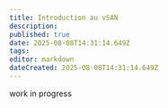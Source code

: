 ```yaml
---
title: Introduction au vSAN
description: 
published: true
date: 2025-08-08T14:31:14.649Z
tags: 
editor: markdown
dateCreated: 2025-08-08T14:31:14.649Z
---
```


work in progress

